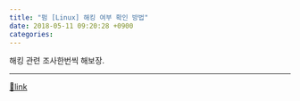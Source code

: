 ```yaml
---
title: "펌 [Linux] 해킹 여부 확인 방법"
date: 2018-05-11 09:20:28 +0900
categories: 
---
```

  

해킹 관련 조사한번씩 해보장.



  ***
[🔗link](http://www.mins01.com/mh/tech/read/1161)